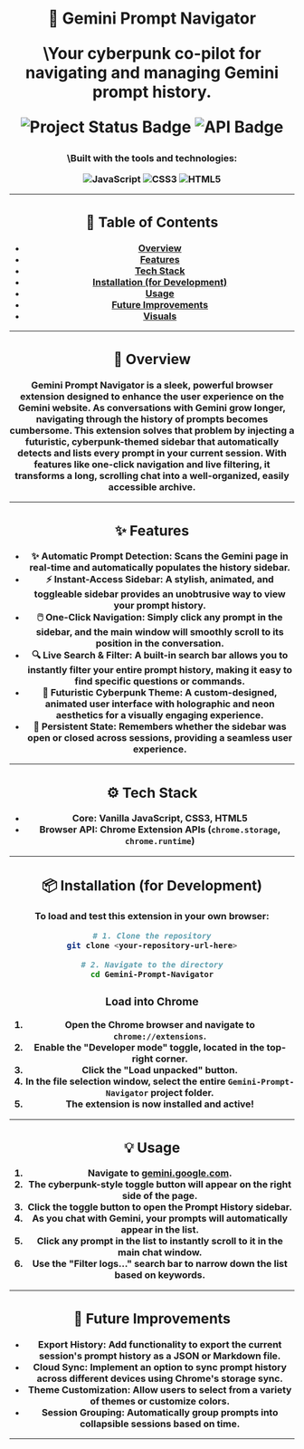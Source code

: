 <h1 align="center"\>🚀 Gemini Prompt Navigator</h1\>
<p align="center"\>\<i\>Your cyberpunk co-pilot for navigating and managing Gemini prompt history.</i\></p\>
<p align="center"\>
<img src="[https://img.shields.io/badge/status-stable-green](https://www.google.com/search?q=https://img.shields.io/badge/status-stable-green)" alt="Project Status Badge"/\>
<img src="[https://img.shields.io/badge/API-Chrome%20Extension%20APIs-blueviolet](https://www.google.com/search?q=https://img.shields.io/badge/API-Chrome%2520Extension%2520APIs-blueviolet)" alt="API Badge"/\>
</p\>
<h3 align="center"\>\<i\>Built with the tools and technologies:</i></h3\>
<p align="center"\>
<img src="[https://img.shields.io/badge/-JavaScript-F7DF1E?logo=javascript\&logoColor=black](https://www.google.com/search?q=https://img.shields.io/badge/-JavaScript-F7DF1E%3Flogo%3Djavascript%26logoColor%3Dblack)" alt="JavaScript"/\>
<img src="[https://img.shields.io/badge/-CSS3-1572B6?logo=css3\&logoColor=white](https://www.google.com/search?q=https://img.shields.io/badge/-CSS3-1572B6%3Flogo%3Dcss3%26logoColor%3Dwhite)" alt="CSS3"/\>
<img src="[https://img.shields.io/badge/-HTML5-E34F26?logo=html5\&logoColor=white](https://www.google.com/search?q=https://img.shields.io/badge/-HTML5-E34F26%3Flogo%3Dhtml5%26logoColor%3Dwhite)" alt="HTML5"/\>
</p\>

-----

## 📑 Table of Contents

  * [Overview](https://www.google.com/search?q=%23-overview)
  * [Features](https://www.google.com/search?q=%23-features)
  * [Tech Stack](https://www.google.com/search?q=%23-tech-stack)
  * [Installation (for Development)](https://www.google.com/search?q=%23-installation-for-development)
  * [Usage](https://www.google.com/search?q=%23-usage)
  * [Future Improvements](https://www.google.com/search?q=%23-future-improvements)
  * [Visuals](https://www.google.com/search?q=%23-visuals)

-----

## 📌 Overview

**Gemini Prompt Navigator** is a sleek, powerful browser extension designed to enhance the user experience on the Gemini website. As conversations with Gemini grow longer, navigating through the history of prompts becomes cumbersome. This extension solves that problem by injecting a futuristic, cyberpunk-themed sidebar that automatically detects and lists every prompt in your current session. With features like one-click navigation and live filtering, it transforms a long, scrolling chat into a well-organized, easily accessible archive.

-----

## ✨ Features

  * **✨ Automatic Prompt Detection**: Scans the Gemini page in real-time and automatically populates the history sidebar.
  * **⚡ Instant-Access Sidebar**: A stylish, animated, and toggleable sidebar provides an unobtrusive way to view your prompt history.
  * **🖱️ One-Click Navigation**: Simply click any prompt in the sidebar, and the main window will smoothly scroll to its position in the conversation.
  * **🔍 Live Search & Filter**: A built-in search bar allows you to instantly filter your entire prompt history, making it easy to find specific questions or commands.
  * **🎨 Futuristic Cyberpunk Theme**: A custom-designed, animated user interface with holographic and neon aesthetics for a visually engaging experience.
  * **🧠 Persistent State**: Remembers whether the sidebar was open or closed across sessions, providing a seamless user experience.

-----

## ⚙️ Tech Stack

  * **Core**: Vanilla JavaScript, CSS3, HTML5
  * **Browser API**: Chrome Extension APIs (`chrome.storage`, `chrome.runtime`)

-----

## 📦 Installation (for Development)

To load and test this extension in your own browser:

```bash
# 1. Clone the repository
git clone <your-repository-url-here>

# 2. Navigate to the directory
cd Gemini-Prompt-Navigator
```

### Load into Chrome

1.  Open the Chrome browser and navigate to `chrome://extensions`.
2.  Enable the **"Developer mode"** toggle, located in the top-right corner.
3.  Click the **"Load unpacked"** button.
4.  In the file selection window, select the entire `Gemini-Prompt-Navigator` project folder.
5.  The extension is now installed and active\!

-----

## 💡 Usage

1.  Navigate to [gemini.google.com](https://gemini.google.com).
2.  The **cyberpunk-style toggle button** will appear on the right side of the page.
3.  Click the toggle button to open the **Prompt History** sidebar.
4.  As you chat with Gemini, your prompts will automatically appear in the list.
5.  Click any prompt in the list to instantly scroll to it in the main chat window.
6.  Use the "Filter logs..." search bar to narrow down the list based on keywords.

-----

## 🔮 Future Improvements

  * **Export History**: Add functionality to export the current session's prompt history as a JSON or Markdown file.
  * **Cloud Sync**: Implement an option to sync prompt history across different devices using Chrome's storage sync.
  * **Theme Customization**: Allow users to select from a variety of themes or customize colors.
  * **Session Grouping**: Automatically group prompts into collapsible sessions based on time.

-----
